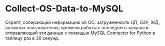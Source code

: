 # Collect-OS-Data-to-MySQL
Скрипт, собирающий информацию об ОС: загруженность ЦП, ОЗУ, ЖД; активных пользователях; времени работы с последнего запуска и отправляющий эти данные с помощью MySQL Connector for Python в таблицу раз в 30 секунд.
